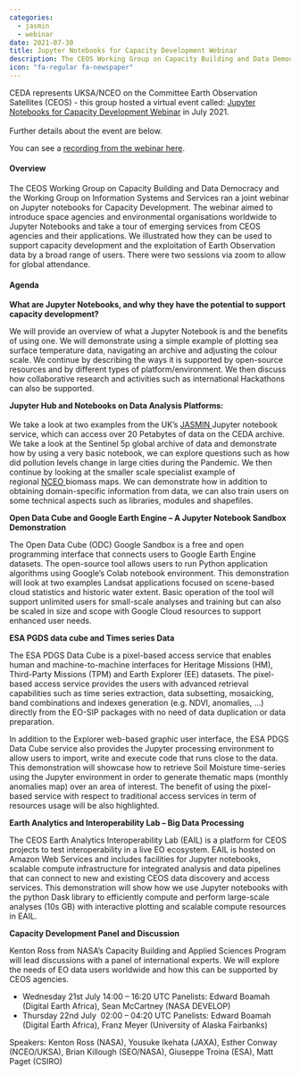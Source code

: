 ```yaml
---
categories:
  - jasmin
  - webinar
date: 2021-07-30
title: Jupyter Notebooks for Capacity Development Webinar
description: The CEOS Working Group on Capacity Building and Data Democracy and the Working Group on Information Systems and Services ran a joint webinar on Jupyter notebooks for Capacity Development.
icon: "fa-regular fa-newspaper"
---
```

<p>CEDA&nbsp;represents UKSA/NCEO on the Committee Earth Observation Satellites (CEOS)&nbsp;-&nbsp;this group&nbsp;hosted a virtual&nbsp;event called:&nbsp;<a href="https://ceos.org/meetings/jupyter-notebooks-for-capacity-development-webinar/">Jupyter Notebooks for Capacity Development Webinar</a>&nbsp;in July 2021.&nbsp;<br /><br />Further details about the event are below.</p>
<p>You can see a <a href="https://youtu.be/N0LK8yFcKQ0">recording from the webinar here</a>.&nbsp;</p>

<h4><strong>Overview</strong></h4>
<p>The CEOS<span class="Apple-converted-space">&nbsp;</span>Working Group on Capacity Building and Data Democracy<span class="Apple-converted-space">&nbsp;</span>and the<span class="Apple-converted-space">&nbsp;</span>Working Group on Information Systems and Services<span class="Apple-converted-space">&nbsp;ran</span>&nbsp;a joint webinar on Jupyter notebooks for Capacity Development. The webinar aimed to introduce space agencies and environmental organisations worldwide to Jupyter Notebooks and take a tour of emerging services from CEOS agencies and their applications. We illustrated how they can be used to support capacity development and the exploitation of Earth Observation data by a broad range of users. There were two sessions via zoom to allow for global attendance.&nbsp;</p>
<h4><span>Agenda</span></h4>
<p><strong>What are Jupyter Notebooks, and why they have the potential to support capacity development?</strong></p>
<p>We will provide an overview of what a Jupyter Notebook is and the benefits of using one. We will demonstrate using a simple example of plotting sea surface temperature data, navigating an archive and adjusting the colour scale. We continue by describing the ways it is supported by open-source resources and by different types of platform/environment. We then discuss how collaborative research and activities such as international Hackathons can also be supported.</p>
<p><span><strong>Jupyter Hub and Notebooks on Data Analysis Platforms:</strong><br /><br /></span>We take a look at two examples from the UK&rsquo;s<span class="Apple-converted-space">&nbsp;</span><a href="https://www.jasmin.ac.uk/">JASMIN<span class="Apple-converted-space">&nbsp;</span></a>Jupyter notebook service, which can access over 20 Petabytes of data on the<span class="Apple-converted-space">&nbsp;</span>CEDA archive. We take a look at the Sentinel 5p global archive of data and demonstrate how by using a very basic notebook, we can explore questions such as how did pollution levels change in large cities during the Pandemic. We then continue by looking at the smaller scale specialist example of regional<span class="Apple-converted-space">&nbsp;</span><a href="https://www.nceo.ac.uk/">NCEO<span class="Apple-converted-space">&nbsp;</span></a>biomass maps. We can demonstrate how in addition to obtaining domain-specific information from data, we can also train users on some technical aspects such as libraries, modules and shapefiles.</p>
<p><strong>Open Data Cube and Google Earth Engine &ndash; A Jupyter Notebook Sandbox Demonstration</strong></p>
<p>The Open Data Cube (ODC) Google Sandbox is a free and open programming interface that connects users to Google Earth Engine datasets. The open-source tool allows users to run Python application algorithms using Google&rsquo;s Colab notebook environment. This demonstration will look at two examples Landsat applications focused on scene-based cloud statistics and historic water extent. Basic operation of the tool will support unlimited users for small-scale analyses and training but can also be scaled in size and scope with Google Cloud resources to support enhanced user needs.&nbsp;</p>
<p><strong>ESA PGDS data cube and Times series Data&nbsp;</strong></p>
<p>The ESA PDGS Data Cube is a pixel-based access service that enables human and machine-to-machine interfaces for Heritage Missions (HM), Third-Party Missions (TPM) and Earth Explorer (EE) datasets. The pixel-based access service provides the users with advanced retrieval capabilities such as time series extraction, data subsetting, mosaicking, band combinations and indexes generation (e.g. NDVI, anomalies, &hellip;) directly from the EO-SIP packages with no need of data duplication or data preparation.</p>
<p>In addition to the<span class="Apple-converted-space">&nbsp;</span><span>Explorer</span><span class="Apple-converted-space">&nbsp;</span>web-based graphic user interface, the ESA PDGS Data Cube service also provides the<span class="Apple-converted-space">&nbsp;</span><span>Jupyter</span><span class="Apple-converted-space">&nbsp;</span>processing environment to allow users to import, write and execute code that runs close to the data. This demonstration will showcase how to retrieve Soil Moisture time-series using the Jupyter environment in order to generate thematic maps (monthly anomalies map) over an area of interest. The benefit of using the pixel-based service with respect to traditional access services in term of resources usage will be also highlighted.</p>
<p><strong>Earth Analytics and Interoperability Lab &ndash; Big Data Processing</strong></p>
<p>The CEOS Earth Analytics Interoperability Lab (EAIL) is a platform for CEOS projects to test interoperability in a live EO ecosystem. EAIL is hosted on Amazon Web Services and includes facilities for Jupyter notebooks, scalable compute infrastructure for integrated analysis and data pipelines that can connect to new and existing CEOS data discovery and access services. This demonstration will show how we use Jupyter notebooks with the python Dask library to efficiently compute and perform large-scale analyses (10s GB) with interactive plotting and scalable compute resources in EAIL.</p>
<p><strong>Capacity Development Panel and Discussion</strong></p>
<p>Kenton Ross from NASA&rsquo;s Capacity Building and Applied Sciences Program will lead discussions with a panel of international experts. We will explore the needs of EO data users worldwide and how this can be supported by CEOS agencies.&nbsp;</p>
<ul style="margin-bottom: 0cm;" type="disc">
<li class="MsoNormal" style="margin: 0cm 0cm 0.0001pt;"><span>Wednesday 21<span style="vertical-align: baseline;">st<span class="Apple-converted-space">&nbsp;</span></span>July 14:00 &ndash; 16:20 UTC Panelists</span>: Edward Boamah (Digital Earth Africa), Sean McCartney (NASA DEVELOP)</li>
<li class="MsoNormal" style="margin: 0cm 0cm 0.0001pt;"><span>Thursday 22<span style="vertical-align: baseline;">nd</span><span class="Apple-converted-space">&nbsp;</span>July&nbsp; 02:00 &ndash; 04:20 UTC Panelists</span>:&nbsp;Edward Boamah (Digital Earth Africa), Franz Meyer (University of Alaska Fairbanks)</li>
</ul>
<p><span>Speakers:<span class="Apple-converted-space">&nbsp;</span></span>Kenton Ross (NASA), Yousuke Ikehata (JAXA), Esther Conway (NCEO/UKSA), Brian Killough (SEO/NASA), Giuseppe Troina (ESA), Matt Paget (CSIRO)</p>
